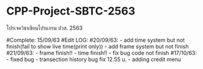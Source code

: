 # CPP-Project-SBTC-2563

โปรเจควิชาเขียนโปรแกรม ปวส. 2563

#Complete: 15/09/63
	#Edit LOG:
	#20/09/63:
		- add time system but not finish(fail to show live time(print only))
		- add frame system but not finish
	#21/09/63:
		- frame finish!!
		- time finish!!
		- fix bug code not finish
	#17/10/63:
		- fixed bug
		- transection history bug fix 12.55 u.
		- adding credit menu
